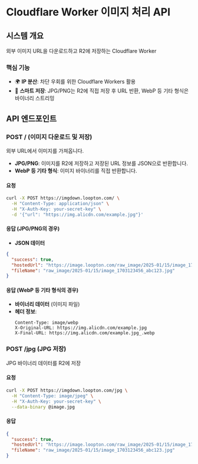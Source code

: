 # Cloudflare Worker 이미지 처리 API

## 시스템 개요

외부 이미지 URL을 다운로드하고 R2에 저장하는 Cloudflare Worker

### 핵심 기능
- 🌍 **IP 분산**: 차단 우회를 위한 Cloudflare Workers 활용
- 🚀 **스마트 저장**: JPG/PNG는 R2에 직접 저장 후 URL 반환, WebP 등 기타 형식은 바이너리 스트리밍

## API 엔드포인트

### POST / (이미지 다운로드 및 저장)
외부 URL에서 이미지를 가져옵니다.
- **JPG/PNG**: 이미지를 R2에 저장하고 저장된 URL 정보를 JSON으로 반환합니다.
- **WebP 등 기타 형식**: 이미지 바이너리를 직접 반환합니다.

#### 요청
```bash
curl -X POST https://imgdown.loopton.com/ \
  -H "Content-Type: application/json" \
  -H "X-Auth-Key: your-secret-key" \
  -d '{"url": "https://img.alicdn.com/example.jpg"}'
```

#### 응답 (JPG/PNG의 경우)
- **JSON 데이터**
```json
{
  "success": true,
  "hostedUrl": "https://image.loopton.com/raw_image/2025-01/15/image_1703123456_abc123.jpg",
  "fileName": "raw_image/2025-01/15/image_1703123456_abc123.jpg"
}
```

#### 응답 (WebP 등 기타 형식의 경우)
- **바이너리 데이터** (이미지 파일)
- **헤더 정보**:
  ```
  Content-Type: image/webp
  X-Original-URL: https://img.alicdn.com/example.jpg
  X-Final-URL: https://img.alicdn.com/example.jpg_.webp
  ```

### POST /jpg (JPG 저장)
JPG 바이너리 데이터를 R2에 저장

#### 요청
```bash
curl -X POST https://imgdown.loopton.com/jpg \
  -H "Content-Type: image/jpeg" \
  -H "X-Auth-Key: your-secret-key" \
  --data-binary @image.jpg
```

#### 응답
```json
{
  "success": true,
  "hostedUrl": "https://image.loopton.com/raw_image/2025-01/15/image_1703123456_abc123.jpg",
  "fileName": "raw_image/2025-01/15/image_1703123456_abc123.jpg"
}
```


